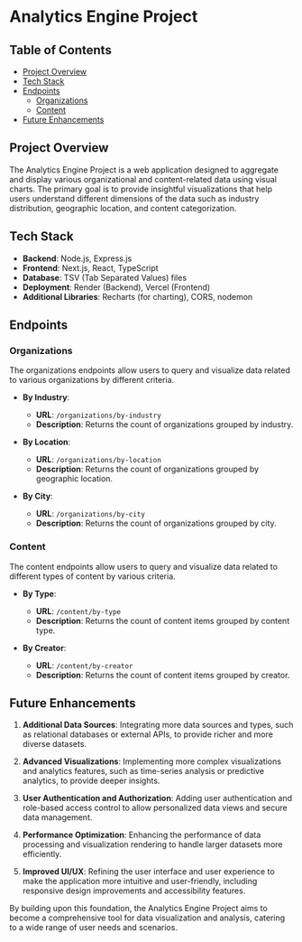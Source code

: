 # Analytics Engine Project

## Table of Contents
- [Project Overview](#project-overview)
- [Tech Stack](#tech-stack)
- [Endpoints](#endpoints)
  - [Organizations](#organizations)
  - [Content](#content)
- [Future Enhancements](#future-enhancements)

## Project Overview
The Analytics Engine Project is a web application designed to aggregate and display various organizational and content-related data using visual charts. The primary goal is to provide insightful visualizations that help users understand different dimensions of the data such as industry distribution, geographic location, and content categorization.

## Tech Stack
- **Backend**: Node.js, Express.js
- **Frontend**: Next.js, React, TypeScript
- **Database**: TSV (Tab Separated Values) files
- **Deployment**: Render (Backend), Vercel (Frontend)
- **Additional Libraries**: Recharts (for charting), CORS, nodemon

## Endpoints
### Organizations
The organizations endpoints allow users to query and visualize data related to various organizations by different criteria.

- **By Industry**: 
  - **URL**: `/organizations/by-industry`
  - **Description**: Returns the count of organizations grouped by industry.
  
- **By Location**:
  - **URL**: `/organizations/by-location`
  - **Description**: Returns the count of organizations grouped by geographic location.
  
- **By City**:
  - **URL**: `/organizations/by-city`
  - **Description**: Returns the count of organizations grouped by city.

### Content
The content endpoints allow users to query and visualize data related to different types of content by various criteria.

- **By Type**:
  - **URL**: `/content/by-type`
  - **Description**: Returns the count of content items grouped by content type.
  
- **By Creator**:
  - **URL**: `/content/by-creator`
  - **Description**: Returns the count of content items grouped by creator.

## Future Enhancements
1. **Additional Data Sources**: Integrating more data sources and types, such as relational databases or external APIs, to provide richer and more diverse datasets.

2. **Advanced Visualizations**: Implementing more complex visualizations and analytics features, such as time-series analysis or predictive analytics, to provide deeper insights.

3. **User Authentication and Authorization**: Adding user authentication and role-based access control to allow personalized data views and secure data management.

4. **Performance Optimization**: Enhancing the performance of data processing and visualization rendering to handle larger datasets more efficiently.

5. **Improved UI/UX**: Refining the user interface and user experience to make the application more intuitive and user-friendly, including responsive design improvements and accessibility features.

By building upon this foundation, the Analytics Engine Project aims to become a comprehensive tool for data visualization and analysis, catering to a wide range of user needs and scenarios.
